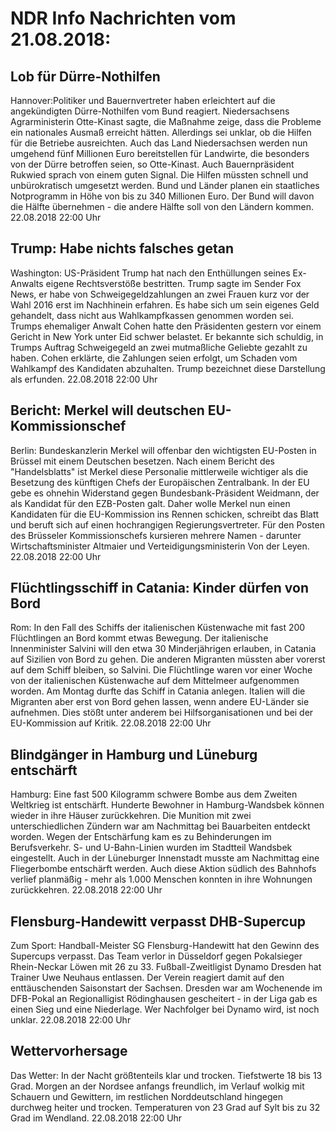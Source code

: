 # NDR Info Nachrichten vom 21.08.2018:


## Lob für Dürre-Nothilfen
Hannover:Politiker und Bauernvertreter haben erleichtert auf die angekündigten Dürre-Nothilfen vom Bund reagiert. Niedersachsens Agrarministerin Otte-Kinast sagte, die Maßnahme zeige, dass die Probleme ein nationales Ausmaß erreicht hätten. Allerdings sei unklar, ob die Hilfen für die Betriebe ausreichten. Auch das Land Niedersachsen werden nun umgehend fünf Millionen Euro bereitstellen für Landwirte, die besonders von der Dürre betroffen seien, so Otte-Kinast. Auch Bauernpräsident Rukwied sprach von einem guten Signal. Die Hilfen müssten schnell und unbürokratisch umgesetzt werden. Bund und Länder planen ein staatliches Notprogramm in Höhe von bis zu 340 Millionen Euro. Der Bund will davon die Hälfte übernehmen - die andere Hälfte soll von den Ländern kommen. 22.08.2018 22:00 Uhr 

## Trump: Habe nichts falsches getan
Washington:	US-Präsident Trump hat nach den Enthüllungen seines Ex-Anwalts eigene Rechtsverstöße bestritten. Trump sagte im Sender Fox News, er habe von Schweigegeldzahlungen an zwei Frauen kurz vor der Wahl 2016 erst im Nachhinein erfahren. Es habe sich um sein eigenes Geld gehandelt, dass nicht aus Wahlkampfkassen genommen worden sei. Trumps ehemaliger Anwalt Cohen hatte den Präsidenten gestern vor einem Gericht in New York unter Eid schwer belastet. Er bekannte sich schuldig, in Trumps Auftrag Schweigegeld an zwei mutmaßliche Geliebte gezahlt zu haben. Cohen erklärte, die Zahlungen seien erfolgt, um Schaden vom Wahlkampf des Kandidaten abzuhalten. Trump bezeichnet diese Darstellung als erfunden. 22.08.2018 22:00 Uhr 

## Bericht: Merkel will deutschen EU-Kommissionschef
Berlin:	Bundeskanzlerin Merkel will offenbar den wichtigsten EU-Posten in Brüssel mit einem Deutschen besetzen. Nach einem Bericht des "Handelsblatts" ist Merkel diese Personalie mittlerweile wichtiger als die Besetzung des künftigen Chefs der Europäischen Zentralbank. In der EU gebe es ohnehin Widerstand gegen Bundesbank-Präsident Weidmann, der als Kandidat für den EZB-Posten galt. Daher wolle Merkel nun einen Kandidaten für die EU-Kommission ins Rennen schicken, schreibt das Blatt und beruft sich auf einen hochrangigen Regierungsvertreter. Für den Posten des Brüsseler Kommissionschefs kursieren mehrere Namen - darunter Wirtschaftsminister Altmaier und Verteidigungsministerin Von der Leyen. 22.08.2018 22:00 Uhr 

## Flüchtlingsschiff in Catania: Kinder dürfen von Bord
Rom:	In den Fall des Schiffs der italienischen Küstenwache mit fast 200 Flüchtlingen an Bord kommt etwas Bewegung. Der italienische Innenminister Salvini will den etwa 30 Minderjährigen erlauben, in Catania auf Sizilien von Bord zu gehen. Die anderen Migranten müssten aber vorerst auf dem Schiff bleiben, so Salvini. Die Flüchtlinge waren vor einer Woche von der italienischen Küstenwache auf dem Mittelmeer aufgenommen worden. Am Montag durfte das Schiff in Catania anlegen. Italien will die Migranten aber erst von Bord gehen lassen, wenn andere EU-Länder sie aufnehmen. Dies stößt unter anderem bei Hilfsorganisationen und bei der EU-Kommission auf Kritik. 22.08.2018 22:00 Uhr 

## Blindgänger in Hamburg und Lüneburg entschärft
Hamburg:	Eine fast 500 Kilogramm schwere Bombe aus dem Zweiten Weltkrieg ist entschärft. Hunderte Bewohner in Hamburg-Wandsbek können wieder in ihre Häuser zurückkehren. Die Munition mit zwei unterschiedlichen Zündern war am Nachmittag bei Bauarbeiten entdeckt worden. Wegen der Entschärfung kam es zu Behinderungen im Berufsverkehr. S- und U-Bahn-Linien wurden im Stadtteil Wandsbek eingestellt. Auch in der Lüneburger Innenstadt musste am Nachmittag eine Fliegerbombe entschärft werden. Auch diese Aktion südlich des Bahnhofs verlief planmäßig - mehr als 1.000 Menschen konnten in ihre Wohnungen zurückkehren. 22.08.2018 22:00 Uhr 

## Flensburg-Handewitt verpasst DHB-Supercup
Zum Sport:	Handball-Meister SG Flensburg-Handewitt hat den Gewinn des Supercups verpasst. Das Team verlor in Düsseldorf gegen Pokalsieger Rhein-Neckar Löwen mit 26 zu 33. Fußball-Zweitligist Dynamo Dresden hat Trainer Uwe Neuhaus entlassen. Der Verein reagiert damit auf den enttäuschenden Saisonstart der Sachsen. Dresden war am Wochenende im DFB-Pokal an Regionalligist Rödinghausen gescheitert - in der Liga gab es einen Sieg und eine Niederlage. Wer Nachfolger bei Dynamo wird, ist noch unklar. 22.08.2018 22:00 Uhr 

## Wettervorhersage
Das Wetter: In der Nacht größtenteils klar und trocken. Tiefstwerte 18 bis 13 Grad. Morgen an der Nordsee anfangs freundlich, im Verlauf wolkig mit Schauern und Gewittern, im restlichen Norddeutschland hingegen durchweg heiter und trocken. Temperaturen von 23 Grad auf Sylt bis zu 32 Grad im Wendland. 22.08.2018 22:00 Uhr 
